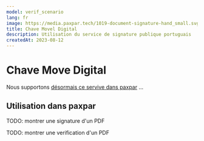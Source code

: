 ```yaml
---
model: verif_scenario
lang: fr
image: https://media.paxpar.tech/1019-document-signature-hand_small.svg
title: Chave Movel Digital
description: Utilisation du service de signature publique portuguais
createdAt: 2023-08-12
---
```


# Chave Move Digital


Nous supportons [désormais ce servive dans paxpar](/docs/signature-providers/cmd) ...



## Utilisation dans paxpar

TODO: montrer une signature d'un PDF

TODO: montrer une verification d'un PDF
